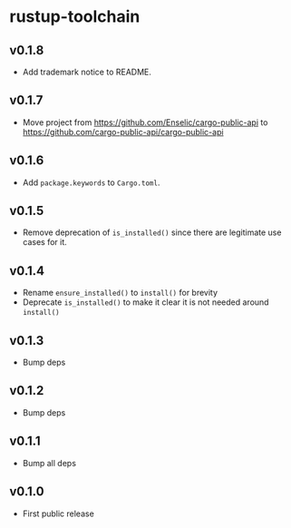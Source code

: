 # rustup-toolchain

## v0.1.8
* Add trademark notice to README.

## v0.1.7
* Move project from https://github.com/Enselic/cargo-public-api to https://github.com/cargo-public-api/cargo-public-api

## v0.1.6
* Add `package.keywords` to `Cargo.toml`.

## v0.1.5
* Remove deprecation of `is_installed()` since there are legitimate use cases for it.

## v0.1.4
* Rename `ensure_installed()` to `install()` for brevity
* Deprecate `is_installed()` to make it clear it is not needed around `install()`

## v0.1.3
* Bump deps

## v0.1.2
* Bump deps

## v0.1.1
* Bump all deps

## v0.1.0
* First public release
